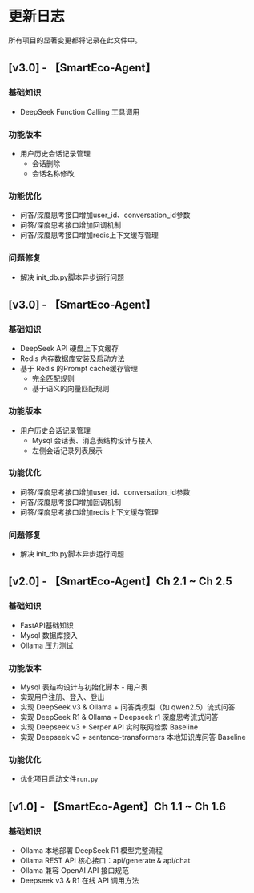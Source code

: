 # 更新日志

所有项目的显著变更都将记录在此文件中。


## [v3.0] - 【SmartEco-Agent】
### 基础知识
- DeepSeek Function Calling 工具调用


### 功能版本
- 用户历史会话记录管理
  - 会话删除
  - 会话名称修改


### 功能优化
- 问答/深度思考接口增加user_id、conversation_id参数
- 问答/深度思考接口增加回调机制
- 问答/深度思考接口增加redis上下文缓存管理

### 问题修复
- 解决 init_db.py脚本异步运行问题



## [v3.0] - 【SmartEco-Agent】
### 基础知识
- DeepSeek API 硬盘上下文缓存 
- Redis 内存数据库安装及启动方法
- 基于 Redis 的Prompt cache缓存管理
    - 完全匹配规则
    - 基于语义的向量匹配规则

### 功能版本
- 用户历史会话记录管理
  - Mysql 会话表、消息表结构设计与接入
  - 左侧会话记录列表展示


### 功能优化
- 问答/深度思考接口增加user_id、conversation_id参数
- 问答/深度思考接口增加回调机制
- 问答/深度思考接口增加redis上下文缓存管理

### 问题修复
- 解决 init_db.py脚本异步运行问题

## [v2.0] - 【SmartEco-Agent】Ch 2.1 ~ Ch 2.5
### 基础知识
- FastAPI基础知识
- Mysql 数据库接入
- Ollama 压力测试

### 功能版本
- Mysql 表结构设计与初始化脚本 - 用户表
- 实现用户注册、登入、登出
- 实现 DeepSeek v3 & Ollama + 问答类模型（如 qwen2.5）流式问答
- 实现 DeepSeek R1 & Ollama + Deepseek r1  深度思考流式问答 
- 实现 Deepseek v3  + Serper API 实时联网检索 Baseline
- 实现 Deepseek v3 + sentence-transformers 本地知识库问答 Baseline

### 功能优化
- 优化项目启动文件`run.py`

## [v1.0] - 【SmartEco-Agent】Ch 1.1 ~ Ch 1.6
### 基础知识
- Ollama 本地部署 DeepSeek R1 模型完整流程
- Ollama REST API 核心接口：api/generate & api/chat
- Ollama 兼容 OpenAI API 接口规范
- Deepseek v3 & R1 在线 API 调用方法